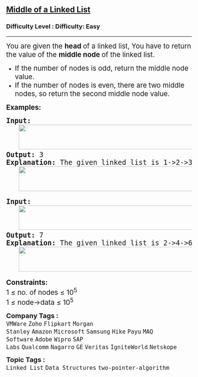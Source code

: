 <h2><a href="https://www.geeksforgeeks.org/problems/finding-middle-element-in-a-linked-list/1?page=1&category=Linked%20List&difficulty=Basic,Easy,Medium&sortBy=submissions">Middle of a Linked List</a></h2><h3>Difficulty Level : Difficulty: Easy</h3><hr><div class="problems_problem_content__Xm_eO"><p><span style="font-size: 14pt;">You are given the <strong>head </strong>of a linked list, You have to return the value of the <strong>middle node </strong>of the linked list. <br></span></p>
<ul>
<li><span style="font-size: 14pt;">If the number of nodes is odd, return the middle node value.</span></li>
<li><span style="font-size: 14pt;">If the number of nodes is even, there are two middle nodes, so return the second middle node value.</span></li>
</ul>
<p><span style="font-size: 14pt;"><strong>Examples:</strong></span></p>
<pre><span style="font-size: 14pt;"><strong>Input: <br>   <img src="https://media.geeksforgeeks.org/img-practice/prod/addEditProblem/908246/Web/Other/blobid0_1756126203.webp" width="505" height="67"></strong>
<strong>Output: </strong>3<br><strong>Explanation:</strong> The given linked list is 1-&gt;2-&gt;3-&gt;4-&gt;5 and its middle is 3.<br>   <img src="https://media.geeksforgeeks.org/img-practice/prod/addEditProblem/908246/Web/Other/blobid1_1756126356.webp" width="506" height="67"></span></pre>
<pre><span style="font-size: 14pt;"><strong>Input:</strong><br>   <img src="https://media.geeksforgeeks.org/img-practice/prod/addEditProblem/908246/Web/Other/blobid2_1756126428.webp" width="567" height="66"><br><strong>Output: </strong>7 <br><strong>Explanation:</strong> The given linked list is 2-&gt;4-&gt;6-&gt;7-&gt;5-&gt;1 so, there are two middle node 6 and 7, return the second middle node as 7.<br>   <img src="https://media.geeksforgeeks.org/img-practice/prod/addEditProblem/908246/Web/Other/blobid4_1756126588.jpg" width="571" height="67"></span></pre>
<p><span style="font-size: 14pt;"><strong>Constraints:</strong><br>1 ≤ no. of nodes ≤ 10<sup>5</sup><br>1 ≤ node-&gt;data ≤ 10<sup>5</sup></span></p></div><p><span style=font-size:18px><strong>Company Tags : </strong><br><code>VMWare</code>&nbsp;<code>Zoho</code>&nbsp;<code>Flipkart</code>&nbsp;<code>Morgan Stanley</code>&nbsp;<code>Amazon</code>&nbsp;<code>Microsoft</code>&nbsp;<code>Samsung</code>&nbsp;<code>Hike</code>&nbsp;<code>Payu</code>&nbsp;<code>MAQ Software</code>&nbsp;<code>Adobe</code>&nbsp;<code>Wipro</code>&nbsp;<code>SAP Labs</code>&nbsp;<code>Qualcomm</code>&nbsp;<code>Nagarro</code>&nbsp;<code>GE</code>&nbsp;<code>Veritas</code>&nbsp;<code>IgniteWorld</code>&nbsp;<code>Netskope</code>&nbsp;<br><p><span style=font-size:18px><strong>Topic Tags : </strong><br><code>Linked List</code>&nbsp;<code>Data Structures</code>&nbsp;<code>two-pointer-algorithm</code>&nbsp;